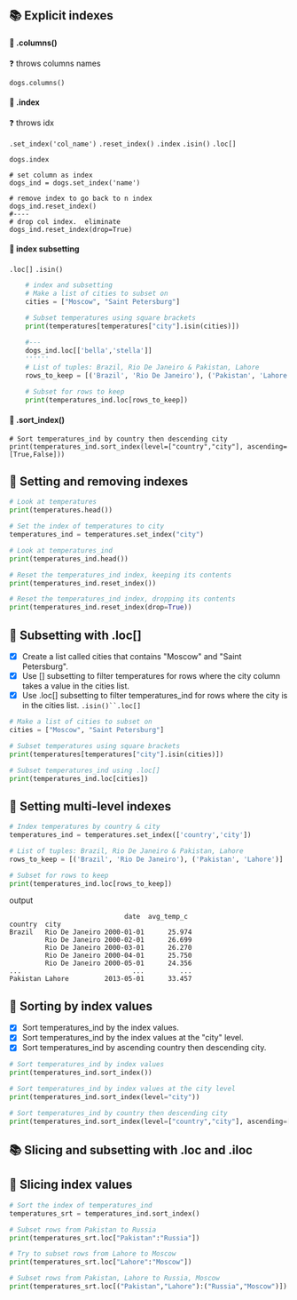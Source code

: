 ## 📚 Explicit indexes
#### 🔽 .columns()
❓ throws columns names

    dogs.columns()
#### 🔽 .index
❓ throws idx

`.set_index('col_name')` `.reset_index()` `.index` `.isin()` `.loc[]`

    dogs.index
    
    # set column as index
    dogs_ind = dogs.set_index('name')
    
    # remove index to go back to n index
    dogs_ind.reset_index()
    #----
    # drop col index.  eliminate
    dogs_ind.reset_index(drop=True)
#### 🔽 index subsetting
`.loc[]` `.isin()`
```py
    # index and subsetting
    # Make a list of cities to subset on
    cities = ["Moscow", "Saint Petersburg"]

    # Subset temperatures using square brackets
    print(temperatures[temperatures["city"].isin(cities)])
    
    #---
    dogs_ind.loc[['bella','stella']]
    ''''''
    # List of tuples: Brazil, Rio De Janeiro & Pakistan, Lahore
    rows_to_keep = [('Brazil', 'Rio De Janeiro'), ('Pakistan', 'Lahore')]

    # Subset for rows to keep
    print(temperatures_ind.loc[rows_to_keep])
```    
#### 🔽 .sort_index()
    # Sort temperatures_ind by country then descending city
    print(temperatures_ind.sort_index(level=["country","city"], ascending=[True,False]))
## 🦍 Setting and removing indexes
```py
# Look at temperatures
print(temperatures.head())

# Set the index of temperatures to city
temperatures_ind = temperatures.set_index("city")

# Look at temperatures_ind
print(temperatures_ind.head())

# Reset the temperatures_ind index, keeping its contents
print(temperatures_ind.reset_index())

# Reset the temperatures_ind index, dropping its contents
print(temperatures_ind.reset_index(drop=True))
```
## 🦍 Subsetting with .loc[]
- [x] Create a list called cities that contains "Moscow" and "Saint Petersburg".
- [x] Use [] subsetting to filter temperatures for rows where the city column takes a value in the cities list.
- [x] Use .loc[] subsetting to filter temperatures_ind for rows where the city is in the cities list.
`.isin()``.loc[]`
```py
# Make a list of cities to subset on
cities = ["Moscow", "Saint Petersburg"]

# Subset temperatures using square brackets
print(temperatures[temperatures["city"].isin(cities)])

# Subset temperatures_ind using .loc[]
print(temperatures_ind.loc[cities])
```
## 🦍 Setting multi-level indexes
```py
# Index temperatures by country & city
temperatures_ind = temperatures.set_index(['country','city'])

# List of tuples: Brazil, Rio De Janeiro & Pakistan, Lahore
rows_to_keep = [('Brazil', 'Rio De Janeiro'), ('Pakistan', 'Lahore')]

# Subset for rows to keep
print(temperatures_ind.loc[rows_to_keep])
```
output
    
                                 date  avg_temp_c
    country  city                                 
    Brazil   Rio De Janeiro 2000-01-01      25.974
             Rio De Janeiro 2000-02-01      26.699
             Rio De Janeiro 2000-03-01      26.270
             Rio De Janeiro 2000-04-01      25.750
             Rio De Janeiro 2000-05-01      24.356
    ...                            ...         ...
    Pakistan Lahore         2013-05-01      33.457
## 🦍 Sorting by index values
- [x] Sort temperatures_ind by the index values.
- [x] Sort temperatures_ind by the index values at the "city" level.
- [x] Sort temperatures_ind by ascending country then descending city.
```py
# Sort temperatures_ind by index values
print(temperatures_ind.sort_index())

# Sort temperatures_ind by index values at the city level
print(temperatures_ind.sort_index(level="city"))

# Sort temperatures_ind by country then descending city
print(temperatures_ind.sort_index(level=["country","city"], ascending=[True,False]))
```
## 📚 Slicing and subsetting with .loc and .iloc
## 🦍 Slicing index values
```py
# Sort the index of temperatures_ind
temperatures_srt = temperatures_ind.sort_index()

# Subset rows from Pakistan to Russia
print(temperatures_srt.loc["Pakistan":"Russia"])

# Try to subset rows from Lahore to Moscow
print(temperatures_srt.loc["Lahore":"Moscow"])

# Subset rows from Pakistan, Lahore to Russia, Moscow
print(temperatures_srt.loc[("Pakistan","Lahore"):("Russia","Moscow")])
```
